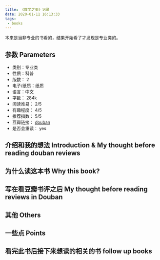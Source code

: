 ```yaml
---
title: 《数学之美》记录
date: 2020-01-11 16:13:33
tags: 
 - books
---
```


本来是当非专业的书看的，结果开始看了才发现是专业类的。

<!-- more -->

## 参数 Parameters

* 类别：专业类
* 性质：科普
* 版数： 2
* 电子/纸质：纸质
* 语言：中文
* 字数： 284k
* 阅读难易： 2/5
* 有趣程度： 4/5
* 推荐指数： 5/5
* 豆瓣链接： [douban](https://book.douban.com/subject/26163454)
* 是否会重读： yes

## 介绍和我的想法 Introduction & My thought before reading douban reviews


## 为什么读这本书 Why this book?


## 写在看豆瓣书评之后 My thought before reading reviews in Douban


## 其他 Others


## 一些点 Points


## 看完此书后接下来想读的相关的书 follow up books

